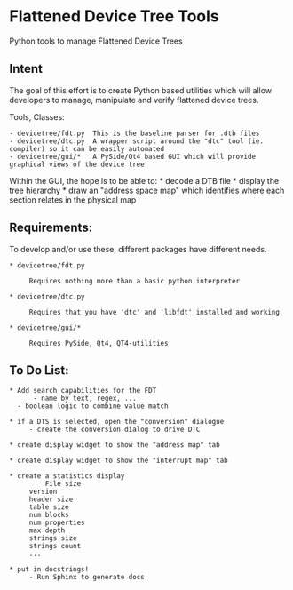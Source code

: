 Flattened Device Tree Tools
===========================

Python tools to manage Flattened Device Trees

Intent
------

The goal of this effort is to create Python based utilities which will allow developers to manage, manipulate and verify flattened device trees.


Tools, Classes:

    - devicetree/fdt.py  This is the baseline parser for .dtb files
    - devicetree/dtc.py  A wrapper script around the "dtc" tool (ie. compiler) so it can be easily automated
    - devicetree/gui/*   A PySide/Qt4 based GUI which will provide graphical views of the device tree

   Within the GUI, the hope is to be able to:
   	  * decode a DTB file
	  * display the tree hierarchy
	  * draw an "address space map" which identifies where each section relates in the physical map


Requirements:
-------------

  To develop and/or use these, different packages have different needs.

    * devicetree/fdt.py

         Requires nothing more than a basic python interpreter

    * devicetree/dtc.py

         Requires that you have 'dtc' and 'libfdt' installed and working

    * devicetree/gui/*

         Requires PySide, Qt4, QT4-utilities


To Do List:
-----------

    * Add search capabilities for the FDT
      	  - name by text, regex, ...
	  - boolean logic to combine value match

    * if a DTS is selected, open the "conversion" dialogue
         - create the conversion dialog to drive DTC

    * create display widget to show the "address map" tab

    * create display widget to show the "interrupt map" tab

    * create a statistics display
      	     File size
	     version
	     header size
	     table size
	     num blocks
	     num properties
	     max depth
	     strings size
	     strings count
	     ...

    * put in docstrings!
         - Run Sphinx to generate docs
